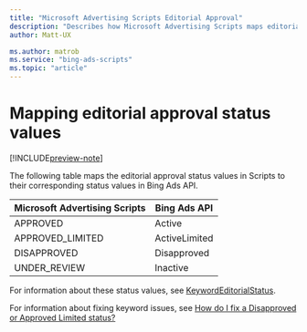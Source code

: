 ```yaml
---
title: "Microsoft Advertising Scripts Editorial Approval"
description: "Describes how Microsoft Advertising Scripts maps editorial approval statuses to Bing Ads API editorial approval statuses."
author: Matt-UX

ms.author: matrob
ms.service: "bing-ads-scripts"
ms.topic: "article"
---
```


# Mapping editorial approval status values

[!INCLUDE[preview-note](../includes/preview-note.md)]

The following table maps the editorial approval status values in Scripts to their corresponding status values in Bing Ads API.

|Microsoft Advertising Scripts|Bing Ads API
|-|-
APPROVED|Active
APPROVED_LIMITED|ActiveLimited
DISAPPROVED|Disapproved
UNDER_REVIEW|Inactive

For information about these status values, see [KeywordEditorialStatus](/advertising/campaign-management-service/keywordeditorialstatus).

For information about fixing keyword issues, see [How do I fix a Disapproved or Approved Limited status?](https://help.ads.microsoft.com/apex/index/3/en-us/52022#!)


